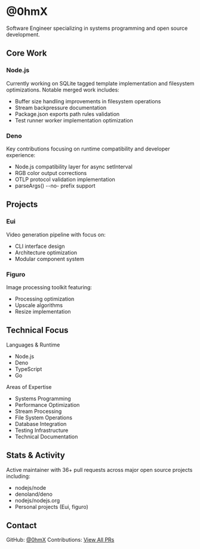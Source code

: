 # @0hmX

Software Engineer specializing in systems programming and open source development.

## Core Work

### Node.js
Currently working on SQLite tagged template implementation and filesystem optimizations. Notable merged work includes:
- Buffer size handling improvements in filesystem operations
- Stream backpressure documentation
- Package.json exports path rules validation
- Test runner worker implementation optimization

### Deno
Key contributions focusing on runtime compatibility and developer experience:
- Node.js compatibility layer for async setInterval
- RGB color output corrections
- OTLP protocol validation implementation
- parseArgs() --no- prefix support

## Projects

### Eui
Video generation pipeline with focus on:
- CLI interface design
- Architecture optimization
- Modular component system

### Figuro
Image processing toolkit featuring:
- Processing optimization
- Upscale algorithms
- Resize implementation

## Technical Focus

Languages & Runtime
- Node.js
- Deno
- TypeScript
- Go

Areas of Expertise
- Systems Programming
- Performance Optimization
- Stream Processing
- File System Operations
- Database Integration
- Testing Infrastructure
- Technical Documentation

## Stats & Activity

Active maintainer with 36+ pull requests across major open source projects including:
- nodejs/node
- denoland/deno
- nodejs/nodejs.org
- Personal projects (Eui, figuro)

## Contact

GitHub: [@0hmX](https://github.com/0hmX)
Contributions: [View All PRs](https://github.com/search?q=is%3Apr+author%3A0hmX&sort=updated&order=desc)
